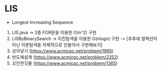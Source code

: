 # LIS

- Longest Increasing Sequence 

1. LIS.java -> 2중 FOR문을 이용한 O(n^2) 구현 
2. LISByBinarySearch -> 이진탐색을 이용한 O(nlogn) 구현 -> [추후에 컬렉션이 아닌 이분탐색을 자체적으로 만들어서 구현해보기]
3. 상자넣기 (https://www.acmicpc.net/problem/1965)
4. 반도체설계 (https://www.acmicpc.net/problem/2352)
5. 꼬인전깃줄 (https://www.acmicpc.net/problem/1365)